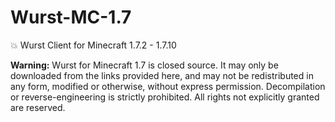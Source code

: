 # Wurst-MC-1.7
:boom: Wurst Client for Minecraft 1.7.2 - 1.7.10

**Warning:** Wurst for Minecraft 1.7 is closed source. It may only be downloaded from the links provided here, and may not be redistributed in any form, modified or otherwise, without express permission. Decompilation or reverse-engineering is strictly prohibited. All rights not explicitly granted are reserved.
